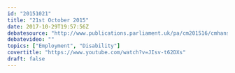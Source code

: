 ```yaml
---
id: "20151021"
title: "21st October 2015"
date: 2017-10-29T19:57:56Z
debatesource: "http://www.publications.parliament.uk/pa/cm201516/cmhansrd/cm151021/debtext/151021-0001.htm#151021-0001.htm_spnew57"
debatevideo: ""
topics: ["Employment", "Disability"]
covertitle: "https://www.youtube.com/watch?v=JIsv-t62DXs"
draft: false
---
```


